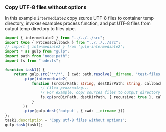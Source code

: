 ### Copy UTF-8 files without options

In this example `intermediate2` copy source UTF-8 files to
container temp directory, invokes examples process function,
and put UTF-8 files from output temp directory
to files pipe.

```typescript file=./gulpfile.ts
import { intermediate2 } from "../../../src";
import type { ProcessCallback } from "../../../src";
// import { intermediate2 } from "gulp-intermediate2";
import * as gulp from "gulp";
import path from "node:path";
import fs from "node:fs";

function task1() {
	return gulp.src('**/*', { cwd: path.resolve(__dirname, 'test-files') })
		.pipe(intermediate2(
			function (srcDirPath: string, destDirPath: string, callback: ProcessCallback): void {
				// Files processing...
				// For example, copy sources files to output directory
				fs.cp(srcDirPath, destDirPath, { recursive: true }, callback);
			}
		))
		.pipe(gulp.dest('output', { cwd: __dirname }))
};
task1.description = 'Copy utf-8 files without options';
gulp.task(task1);
```
